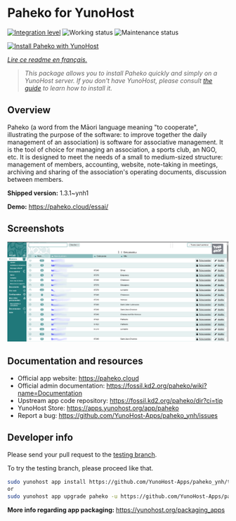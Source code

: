 <!--
N.B.: This README was automatically generated by https://github.com/YunoHost/apps/tree/master/tools/README-generator
It shall NOT be edited by hand.
-->

# Paheko for YunoHost

[![Integration level](https://dash.yunohost.org/integration/paheko.svg)](https://dash.yunohost.org/appci/app/paheko) ![Working status](https://ci-apps.yunohost.org/ci/badges/paheko.status.svg) ![Maintenance status](https://ci-apps.yunohost.org/ci/badges/paheko.maintain.svg)

[![Install Paheko with YunoHost](https://install-app.yunohost.org/install-with-yunohost.svg)](https://install-app.yunohost.org/?app=paheko)

*[Lire ce readme en français.](./README_fr.md)*

> *This package allows you to install Paheko quickly and simply on a YunoHost server.
If you don't have YunoHost, please consult [the guide](https://yunohost.org/#/install) to learn how to install it.*

## Overview

Paheko (a word from the Māori language meaning "to cooperate", illustrating the purpose of the software: to improve together the daily management of an association) is software for associative management. It is the tool of choice for managing an association, a sports club, an NGO, etc. It is designed to meet the needs of a small to medium-sized structure: management of members, accounting, website, note-taking in meetings, archiving and sharing of the association's operating documents, discussion between members. 


**Shipped version:** 1.3.1~ynh1

**Demo:** https://paheko.cloud/essai/

## Screenshots

![Screenshot of Paheko](./doc/screenshots/screenshot.png)

## Documentation and resources

* Official app website: <https://paheko.cloud>
* Official admin documentation: <https://fossil.kd2.org/paheko/wiki?name=Documentation>
* Upstream app code repository: <https://fossil.kd2.org/paheko/dir?ci=tip>
* YunoHost Store: <https://apps.yunohost.org/app/paheko>
* Report a bug: <https://github.com/YunoHost-Apps/paheko_ynh/issues>

## Developer info

Please send your pull request to the [testing branch](https://github.com/YunoHost-Apps/paheko_ynh/tree/testing).

To try the testing branch, please proceed like that.

``` bash
sudo yunohost app install https://github.com/YunoHost-Apps/paheko_ynh/tree/testing --debug
or
sudo yunohost app upgrade paheko -u https://github.com/YunoHost-Apps/paheko_ynh/tree/testing --debug
```

**More info regarding app packaging:** <https://yunohost.org/packaging_apps>
